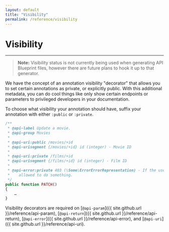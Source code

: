 ```yaml
---
layout: default
title: "Visibility"
permalink: /reference/visibility
---
```


# Visibility
---

> **Note:** Visibility status is not currently being used when generating API
> Blueprint files, however there are future plans to hook it up to that
> generator.

We have the concept of an annotation visibility "decorator" that allows you to
set certain annotations as private, or explicitly public. With this additional
metadata, you can do cool things like only show certain endpoints or parameters
to privileged developers in your documentation.

To choose what visibility your annotation should have, suffix your annotation
with either `:public` or `:private`.

```php
/**
 * @api-label Update a movie.
 * @api-group Movies
 *
 * @api-uri:public /movies/+id
 * @api-urisegment {/movies/+id} id (integer) - Movie ID
 *
 * @api-uri:private /films/+id
 * @api-urisegment {/films/+id} id (integer) - Film ID
 *
 * @api-error:private 403 (\Some\ErrorErrorRepresentation) - If the user isn't
 *    allowed to do something.
 */
public function PATCH()
{
    …
}
```

Visibility decorators are required on
[`@api-param`]({{ site.github.url }}/reference/api-param),
[`@api-return`]({{ site.github.url }}/reference/api-return),
[`@api-error`]({{ site.github.url }}/reference/api-error), and
[`@api-uri`]({{ site.github.url }}/reference/api-uri).
